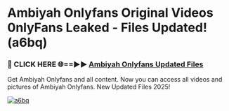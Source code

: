 # Ambiyah Onlyfans Original Videos 0nlyFans Leaked - Files Updated! (a6bq)

<h3>🔴 CLICK HERE 🌐==►► <a href="https://tinyurl.com/ehrbuxhb" rel="nofollow">Ambiyah Onlyfans Updated Files</a></h3>

Get Ambiyah Onlyfans and all content. Now you can access all videos and pictures of Ambiyah Onlyfans. New Updated Files 2025!

[![a6bq](https://i.imgur.com/lVYEuWS.gif)](https://tinyurl.com/ehrbuxhb)
